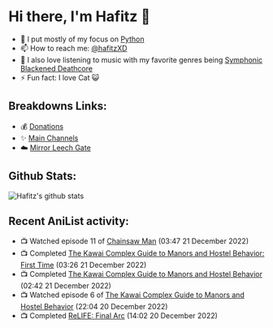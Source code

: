 # Hi there, I'm Hafitz 👋
- 🐍 I put mostly of my focus on [Python](https://python.org)
- 📫 How to reach me: [@hafitzXD](https://t.me/hafitzXD)
- 🎵 I also love listening to music with my favorite genres being [Symphonic Blackened Deathcore](https://youtu.be/qyYmS_iBcy4)
- ⚡ Fun fact: I love Cat 😺

## Breakdowns Links:
- 💰 [Donations](https://t.me/TheBreakdowns/2)
- ✨ [Main Channels](https://t.me/TheBreakdowns)
- ☁️ [Mirror Leech Gate](https://t.me/BreakdownsGate)

## Github Stats:
![Hafitz's github stats](https://github-readme-stats.vercel.app/api?username=breakdowns&show_icons=true&count_private=true&bg_color=00000000&text_color=777)

## Recent AniList activity:
<!-- ANILIST_ACTIVITY:start -->

-   📺 Watched episode 11 of [Chainsaw Man](https://anilist.co/anime/127230) (03:47 21 December 2022)
-   📺 Completed [The Kawai Complex Guide to Manors and Hostel Behavior: First Time](https://anilist.co/anime/20780) (03:26 21 December 2022)
-   📺 Completed [The Kawai Complex Guide to Manors and Hostel Behavior](https://anilist.co/anime/20529) (02:42 21 December 2022)
-   📺 Watched episode 6 of [The Kawai Complex Guide to Manors and Hostel Behavior](https://anilist.co/anime/20529) (22:04 20 December 2022)
-   📺 Completed [ReLIFE: Final Arc](https://anilist.co/anime/98635) (14:02 20 December 2022)

<!-- ANILIST_ACTIVITY:end -->
